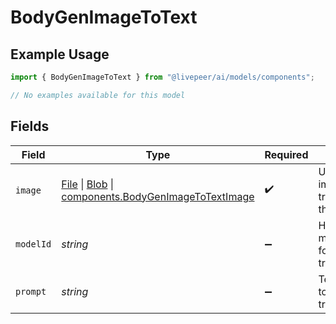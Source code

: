 # BodyGenImageToText

## Example Usage

```typescript
import { BodyGenImageToText } from "@livepeer/ai/models/components";

// No examples available for this model
```

## Fields

| Field                                                                                                                                                                                                                    | Type                                                                                                                                                                                                                     | Required                                                                                                                                                                                                                 | Description                                                                                                                                                                                                              |
| ------------------------------------------------------------------------------------------------------------------------------------------------------------------------------------------------------------------------ | ------------------------------------------------------------------------------------------------------------------------------------------------------------------------------------------------------------------------ | ------------------------------------------------------------------------------------------------------------------------------------------------------------------------------------------------------------------------ | ------------------------------------------------------------------------------------------------------------------------------------------------------------------------------------------------------------------------ |
| `image`                                                                                                                                                                                                                  | [File](https://developer.mozilla.org/en-US/docs/Web/API/File) \| [Blob](https://developer.mozilla.org/en-US/docs/Web/API/Blob) \| [components.BodyGenImageToTextImage](../../models/components/bodygenimagetotextimage.md) | :heavy_check_mark:                                                                                                                                                                                                       | Uploaded image to transform with the pipeline.                                                                                                                                                                           |
| `modelId`                                                                                                                                                                                                                | *string*                                                                                                                                                                                                                 | :heavy_minus_sign:                                                                                                                                                                                                       | Hugging Face model ID used for transformation.                                                                                                                                                                           |
| `prompt`                                                                                                                                                                                                                 | *string*                                                                                                                                                                                                                 | :heavy_minus_sign:                                                                                                                                                                                                       | Text prompt(s) to guide transformation.                                                                                                                                                                                  |